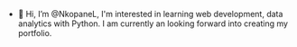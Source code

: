 - 👋 Hi, I’m @NkopaneL, I'm interested in learning web development, data analytics with Python. I am currently an looking forward into creating my portfolio.

<!---
NkopaneL/NkopaneL is a ✨ special ✨ repository because its `README.md` (this file) appears on your GitHub profile.
You can click the Preview link to take a look at your changes.
--->
